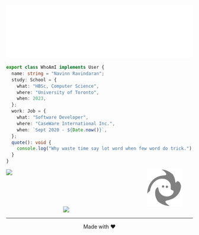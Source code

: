 <h2 align="center">
  <img align="center" src="./assets/name.svg">
</h2>

```TypeScript
export class WhoAmI implements User {
  name: string = "Navinn Ravindaran";
  study: School = {
    what: "HBSc, Computer Science",
    where: "University of Toronto",
    when: 2023,
  };
  work: Job = {
    what: "Software Developer",
    where: "CaseWare International Inc.",
    when: `Sept 2020 - ${Date.now()}`,
  };
  quote(): void {
    console.log("Why waste time say lot word when few word do trick.");
  }
}
```
<div align="center">
<a href="https://navn-r.github.io/" target="_blank">
<img align="left" width="350" src="https://github-readme-stats.vercel.app/api/pin/?username=navn-r&repo=navn-r.github.io&theme=gotham">
</a>
<a href="https://www.youtube.com/watch?v=dQw4w9WgXcQ" target="_blank">
<img align="center" src="./assets/Logo-spin.svg" height="100">
</a>
<a href="https://github.com/navn-r/resume" target="_blank">
<img  align="right"  width="350" src="https://github-readme-stats.vercel.app/api/pin/?username=navn-r&repo=resume&theme=gotham">
</a>
</div>
<br />

-------
<div align="center">
  <p>Made with ❤️</p>
</div>

